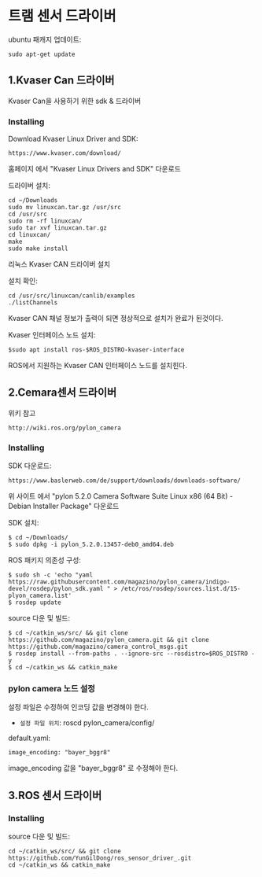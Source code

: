 트램 센서 드라이버
===================================

ubuntu 패캐지 업데이트:

    sudo apt-get update  

1.Kvaser Can 드라이버
-----------------------------------
Kvaser Can을 사용하기 위한 sdk & 드라이버

### Installing ###

Download Kvaser Linux Driver and SDK:

    https://www.kvaser.com/download/

홈페이지 에서 "Kvaser Linux Drivers and SDK" 다운로드

드라이버 설치:

    cd ~/Downloads
    sudo mv linuxcan.tar.gz /usr/src
    cd /usr/src
    sudo rm -rf linuxcan/
    sudo tar xvf linuxcan.tar.gz
    cd linuxcan/
    make
    sudo make install

리눅스 Kvaser CAN 드라이버 설치

설치 확인:

    cd /usr/src/linuxcan/canlib/examples
    ./listChannels    

Kvaser CAN 채널 정보가 출력이 되면 정상적으로 설치가 완료가 된것이다.


Kvaser 인터페이스 노드 설치:    

    $sudo apt install ros-$ROS_DISTRO-kvaser-interface

ROS에서 지원하는 Kvaser CAN 인터페이스 노드를 설치힌다.


2.Cemara센서 드라이버
-----------------------------------
위키 참고

    http://wiki.ros.org/pylon_camera

### Installing ###

SDK 다운로드:

    https://www.baslerweb.com/de/support/downloads/downloads-software/    

위 사이트 에서 "pylon 5.2.0 Camera Software Suite Linux x86 (64 Bit) - Debian Installer Package" 다운로드

SDK 설치:

    $ cd ~/Downloads/
    $ sudo dpkg -i pylon_5.2.0.13457-deb0_amd64.deb

ROS 패키지 의존성 구성:

    $ sudo sh -c 'echo "yaml https://raw.githubusercontent.com/magazino/pylon_camera/indigo-devel/rosdep/pylon_sdk.yaml " > /etc/ros/rosdep/sources.list.d/15-plyon_camera.list'
    $ rosdep update


source 다운 및 빌드:    

    $ cd ~/catkin_ws/src/ && git clone https://github.com/magazino/pylon_camera.git && git clone https://github.com/magazino/camera_control_msgs.git
    $ rosdep install --from-paths . --ignore-src --rosdistro=$ROS_DISTRO -y
    $ cd ~/catkin_ws && catkin_make

### pylon camera 노드 설정 ###
설정 파일은 수정하여 인코딩 값을 변경해야 한다.

 * `설정 파일 위치`: roscd pylon_camera/config/

default.yaml:

    image_encoding: "bayer_bggr8"

image_encoding 값을 "bayer_bggr8" 로 수정해야 한다.

3.ROS 센서 드라이버
-----------------------------------

### Installing ###

source 다운 및 빌드:    

    cd ~/catkin_ws/src/ && git clone https://github.com/YunGilDong/ros_sensor_driver_.git    
    cd ~/catkin_ws && catkin_make
